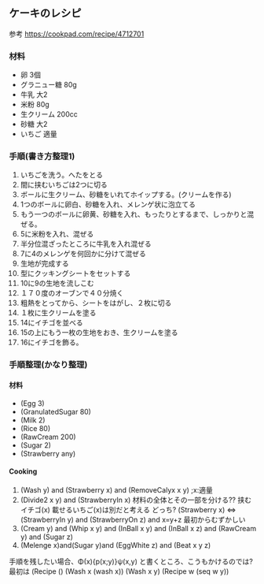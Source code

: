 ## ケーキのレシピ
参考 https://cookpad.com/recipe/4712701


### 材料
- 卵 3個
- グラニュー糖 80g
- 牛乳 大2
- 米粉 80g
- 生クリーム 200cc
- 砂糖 大2
- いちご 適量


### 手順(書き方整理1)
1. いちごを洗う。へたをとる
2. 間に挟むいちごは2つに切る
3. ボールに生クリーム、砂糖をいれてホイップする。(クリームを作る)
4. 1つのボールに卵白、砂糖を入れ、メレンゲ状に泡立てる
5. もう一つのボールに卵黄、砂糖を入れ、もったりとするまで、しっかりと混ぜる。
6. 5に米粉を入れ、混ぜる
7. 半分位混ざったところに牛乳を入れ混ぜる
8. 7に4のメレンゲを何回かに分けて混ぜる
9. 生地が完成する
10. 型にクッキングシートをセットする
11. 10に9の生地を流しこむ
12. １７０度のオーブンで４０分焼く
13. 粗熱をとってから、シートをはがし、２枚に切る
14. １枚に生クリームを塗る
15.  14にイチゴを並べる
16. 15の上にもう一枚の生地をおき、生クリームを塗る
17. 16にイチゴを飾る。


### 手順整理(かなり整理)
#### 材料
   - (Egg 3)
   - (GranulatedSugar 80)
   - (Milk 2)
   - (Rice 80)
   - (RawCream 200)
   - (Sugar 2)
   - (Strawberry any)
#### Cooking
   1) (Wash y) and (Strawberry x) and (RemoveCalyx x y) ;x:適量
   2) (Divide2 x y) and (StrawberryIn x)
   材料の全体とその一部を分ける??
   挟むイチゴ(x) 載せるいちご(x)は別だと考える
   どっち?
   (Strawberry x) <=> (StrawberryIn y) and (StrawberryOn z) and x=y+z
   最初からむずかしい
   3) (Cream y) and (Whip x y) and (InBall x y) and (InBall x z) and (RawCream y) and (Sugar z)
   4) (Melenge x)and(Sugar y)and (EggWhite z) and (Beat x y z)



手順を残したい場合、Φ(x){p(x;y)}ψ(x,y) と書くところ、こうもかけるのでは?
最初は (Recipe ()
(Wash x (wash x))
 (Wash x y) (Recipe w (seq w y))
 
